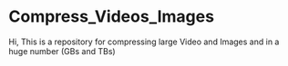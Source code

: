# Compress_Videos_Images
Hi, This is a repository for compressing large Video and Images and in a huge number (GBs and TBs)
